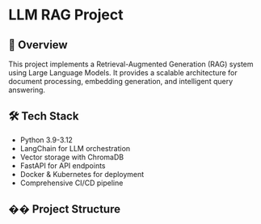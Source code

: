 # LLM RAG Project

## 🚀 Overview

This project implements a Retrieval-Augmented Generation (RAG) system using Large Language Models. It provides a scalable architecture for document processing, embedding generation, and intelligent query answering.

## 🛠 Tech Stack

- Python 3.9-3.12
- LangChain for LLM orchestration
- Vector storage with ChromaDB
- FastAPI for API endpoints
- Docker & Kubernetes for deployment
- Comprehensive CI/CD pipeline

## �� Project Structure
